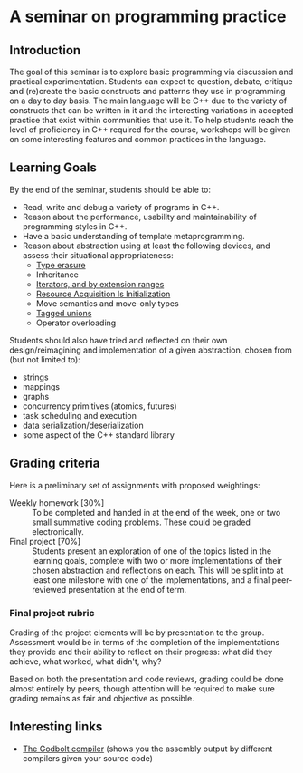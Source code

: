 # A seminar on programming practice

## Introduction

The goal of this seminar is to explore basic programming via discussion and practical experimentation.
Students can expect to question, debate, critique and (re)create the basic constructs and patterns they use in programming on a day to day basis.
The main language will be C++ due to the variety of constructs that can be written in it and the interesting variations in accepted practice that exist within communities that use it.
To help students reach the level of proficiency in C++ required for the course, workshops will be given on some interesting features and common practices in the language.

## Learning Goals
    
By the end of the seminar, students should be able to:
    
- Read, write and debug a variety of programs in C++.
- Reason about the performance, usability and maintainability of programming styles in C++.
- Have a basic understanding of template metaprogramming.
- Reason about abstraction using at least the following devices, and assess their situational appropriateness:
    - [Type erasure](https://akrzemi1.wordpress.com/2013/12/06/type-erasure-part-ii/)
    - Inheritance
    - [Iterators, and by extension ranges](http://ericniebler.com/2014/11/07/ranges-concepts-and-the-future-of-the-standard-library/)
    - [Resource Acquisition Is Initialization](http://en.cppreference.com/w/cpp/language/raii)
    - Move semantics and move-only types
    - [Tagged unions](http://en.cppreference.com/w/cpp/utility/variant)
    - Operator overloading

Students should also have tried and reflected on their own design/reimagining and implementation of a given abstraction, chosen from (but not limited to):
- strings
- mappings
- graphs
- concurrency primitives (atomics, futures)
- task scheduling and execution
- data serialization/deserialization
- some aspect of the C++ standard library

## Grading criteria

Here is a preliminary set of assignments with proposed weightings:
<dl>
    <dt>Weekly homework [30%]</dt>
    <dd>
    To be completed and handed in at the end of the week, one or two small summative coding problems.
    These could be graded electronically.
    </dd>
    <dt>Final project [70%]<dt>
    <dd>
    Students present an exploration of one of the topics listed in the learning goals, complete with two or more implementations of their chosen abstraction and reflections on each.
    This will be split into at least one milestone with one of the implementations, and a final peer-reviewed presentation at the end of term.
    </dd>
</dl>

### Final project rubric

Grading of the project elements will be by presentation to the group.
Assessment would be in terms of the completion of the implementations they provide and their ability to reflect on their progress: what did they achieve, what worked, what didn't, why?

Based on both the presentation and code reviews, grading could be done almost entirely by peers, though attention will be required to make sure grading remains as fair and objective as possible.

## Interesting links

- [The Godbolt compiler](https://gcc.godbolt.org/) (shows you the assembly output by different compilers given your source code)

